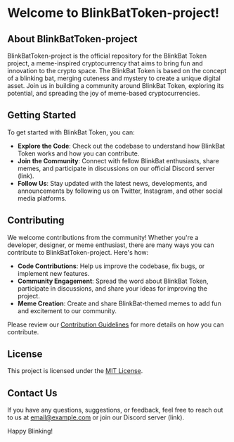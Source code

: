# Welcome to BlinkBatToken-project!


## About BlinkBatToken-project

BlinkBatToken-project is the official repository for the BlinkBat Token project, a meme-inspired cryptocurrency that aims to bring fun and innovation to the crypto space. The BlinkBat Token is based on the concept of a blinking bat, merging cuteness and mystery to create a unique digital asset. Join us in building a community around BlinkBat Token, exploring its potential, and spreading the joy of meme-based cryptocurrencies.

## Getting Started

To get started with BlinkBat Token, you can:

- **Explore the Code**: Check out the codebase to understand how BlinkBat Token works and how you can contribute.
- **Join the Community**: Connect with fellow BlinkBat enthusiasts, share memes, and participate in discussions on our official Discord server (link).
- **Follow Us**: Stay updated with the latest news, developments, and announcements by following us on Twitter, Instagram, and other social media platforms.

## Contributing

We welcome contributions from the community! Whether you're a developer, designer, or meme enthusiast, there are many ways you can contribute to BlinkBatToken-project. Here's how:

- **Code Contributions**: Help us improve the codebase, fix bugs, or implement new features.
- **Community Engagement**: Spread the word about BlinkBat Token, participate in discussions, and share your ideas for improving the project.
- **Meme Creation**: Create and share BlinkBat-themed memes to add fun and excitement to our community.

Please review our [Contribution Guidelines](CONTRIBUTING.md) for more details on how you can contribute.

## License

This project is licensed under the [MIT License](LICENSE).

## Contact Us

If you have any questions, suggestions, or feedback, feel free to reach out to us at [email@example.com](mailto:email@example.com) or join our Discord server (link).

Happy Blinking!

